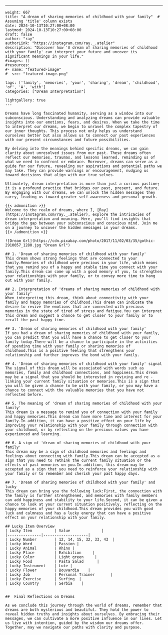 ---
    weight: 667
    title: "A dream of sharing memories of childhood with your family"  # Assuming 'title' column exists
    date: 2024-10-13T10:27:00+08:00
    lastmod: 2024-10-13T10:27:00+08:00
    draft: false
    author: "ray"
    authorLink: "https://instagram.com/ray._.atelier"
    description: "Discover how 'A dream of sharing memories of childhood with your family' can interpret your future and uncover its significant meanings in your life."
    #images: []
    #resources:
    #- name: "featured-image"
    #  src: "featured-image.png"
    
    tags: ['family', 'memories', 'your', 'sharing', 'dream', 'childhood', 'of', 'A', 'with']
    categories: ["Dream Interpretation"]
    
    lightgallery: true
    ---
    
    Dreams have long fascinated humanity, serving as a window into our subconscious. Understanding and analyzing dreams can provide valuable insights into our emotions, fears, and desires. When we take the time to interpret our dreams, we begin to unravel the complex tapestry of our inner thoughts. This process not only helps us understand ourselves better but also allows us to connect our past experiences with our present circumstances and future possibilities.
    
    By delving into the meanings behind specific dreams, we can gain clarity about unresolved issues from our past. These dreams often reflect our memories, traumas, and lessons learned, reminding us of what we need to confront or embrace. Moreover, dreams can serve as a guide for our future, revealing our aspirations and potential paths we may take. They can provide warnings or encouragement, nudging us toward decisions that align with our true selves.
    
    Ultimately, dream interpretation is more than just a curious pastime; it is a profound practice that bridges our past, present, and future. By engaging with our dreams, we can unlock the hidden messages they carry, leading us toward greater self-awareness and personal growth.
    
    {{< admonition >}}
    Welcome to the realm of dreams, where I, [Ray](https://instagram.com/ray._.atelier), explore the intricacies of dream interpretation and meaning. Here, you’ll find insights that bridge the gap between your subconscious and conscious mind. Join me on a journey to uncover the hidden messages in your dreams.
    {{< /admonition >}}
    
    ![Dream Grl](https://cdn.pixabay.com/photo/2017/11/02/03/35/gothic-2910057_1280.jpg "Dream Grl")
    
    ## 1. 'Dream of sharing memories of childhood with your family'
    This dream shows strong feelings that are connected to your family.Memories of childhood were precious in your life, which means that you remind you of a happy and stable time you connect with your family.This dream can come up with a good memory of you, to strengthen your relationships with your family, or to convey more time to hang out with your family.
    
    ## 2. Interpretation of 'dreams of sharing memories of childhood with your family'
    When interpreting this dream, think about connectivity with your family and happy memories of childhood.This dream can indicate the desire to revive the emotions that are connected with precious memories in the state of tired of stress and fatigue.You can interpret this dream and suggest a chance to get closer to your family or to recall the past happy time.
    
    ## 3. 'Dream of sharing memories of childhood with your family'
    If you had a dream of sharing memories of childhood with your family, you can predict that you will have a chance to get closer to your family today.There will be a chance to participate in the activities of spending time with your family or sharing memories of childhood.This is a positive feeling that strengthens your relationship and further improves the bond with your family.
    
    ## 4. 'Dream of sharing memories of childhood with your family' signal
    The signal of this dream will be associated with words such as memories, family and childhood connections, and happiness.This dream may be a signal that you should be interested in reviving and re -linking your current family situation or memories.This is a sign that you will be given a chance to be with your family, or you may have a chance to connect with the valuable memories that you have not reflected before.
    
    ## 5. The meaning of 'dream of sharing memories of childhood with your family'
    This dream is a message to remind you of connection with your family and happy memories.This dream can have more time and interest for your family.In addition, it can have a positive effect on your life by improving your relationship with your family through connection with your childhood, or by reflecting on the precious values you have experienced and learning.
    
    ## 6. A sign of 'dream of sharing memories of childhood with your family'
    This dream may be a sign of childhood memories and feelings and feelings about connecting with family.This dream can be accepted as a sign that you need to rethink the current family situation or the effects of past memories on you.In addition, this dream may be accepted as a sign that you need to reinforce your relationship with your family or to remember and cherish your past happy days.
    
    ## 7. 'Dream of sharing memories of childhood with your family' and lucky
    This dream can bring you the following luck:First, the connection with the family is further strengthened, and memories with family members can add happiness and stability to your life.Second, it can be given a chance to look at your current situation positively, reflecting on the happy memories of your childhood.This dream provides you with good luck and calmness and has a lucky energy that can have a positive effect on your relationship with your family.
    
    ## Lucky Item Overview
    | Lucky Item          | Value              |
    |---------------|--------------------|
    | Lucky Number        | 12, 14, 15, 32, 33, 43  |
    | Lucky Word          | Passion |
    | Lucky Animal        | Rhino |
    | Lucky Place         | Exhibition     |
    | Lucky Color         | Light green     |
    | Lucky Food          | Pasta Salad      |
    | Lucky Instrument    | Lute |
    | Lucky Flower        | Bouvardia    |
    | Lucky Job           | Personal Trainer       |
    | Lucky Exercise      | Surfing  |
    | Lucky Country       | Serbia    |
    
    
    ##  Final Reflections on Dreams
    
    As we conclude this journey through the world of dreams, remember that dreams are both mysterious and beautiful. They hold the power to reveal hidden truths and insights about ourselves. By embracing their messages, we can cultivate a more positive influence in our lives. Let us live with intention, guided by the wisdom our dreams offer. Together, may we navigate our paths with clarity and purpose.
    